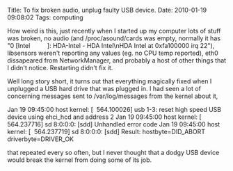 Title: To fix broken audio, unplug faulty USB device.
Date: 2010-01-19 09:08:02
Tags: computing

How weird is this, just recently when I started up my computer lots of stuff was broken, no audio (and /proc/asound/cards was empty, normally it has "0 [Intel          ]: HDA-Intel - HDA Intel\nHDA Intel at 0xfa100000 irq 22"), libsensors weren't reporting any values (eg. no CPU temp reported), eth0 dissapeared from NetworkManager, and probably a host of other things that I didn't notice. Restarting didn't fix it.

Well long story short, it turns out that everything magically fixed when I unplugged a USB hard drive that was plugged in. I had seen a lot of concerning messages sent to /var/log/messages from the kernel about it,

Jan 19 09:45:00 host kernel: [  564.100026] usb 1-3: reset high speed USB device using ehci_hcd and address 2
Jan 19 09:45:00 host kernel: [  564.237716] sd 8:0:0:0: [sdd] Unhandled error code
Jan 19 09:45:00 host kernel: [  564.237719] sd 8:0:0:0: [sdd] Result: hostbyte=DID_ABORT driverbyte=DRIVER_OK

that repeated every so often, but I never thought that a dodgy USB device would break the kernel from doing some of its job.